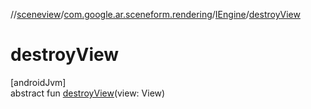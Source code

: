 //[sceneview](../../../index.md)/[com.google.ar.sceneform.rendering](../index.md)/[IEngine](index.md)/[destroyView](destroy-view.md)

# destroyView

[androidJvm]\
abstract fun [destroyView](destroy-view.md)(view: View)

